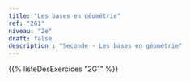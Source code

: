 ```yaml
---
title: "Les bases en géométrie"
ref: "2G1"
niveau: "2e"
draft: false
description : "Seconde - Les bases en géométrie"
---
```


{{% listeDesExercices "2G1" %}}

